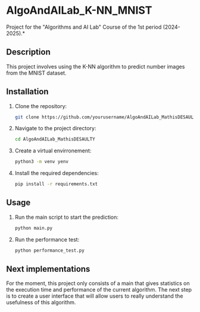# AlgoAndAILab_K-NN_MNIST
Project for the "Algorithms and AI Lab" Course of the 1st period (2024-2025).*

## Description

This project involves using the K-NN algorithm to predict number images from the MNIST dataset.

## Installation

1. Clone the repository:
    ```bash
    git clone https://github.com/yourusername/AlgoAndAILab_MathisDESAULTY.git
    ```
2. Navigate to the project directory:
    ```bash
    cd AlgoAndAILab_MathisDESAULTY
    ```
4. Create a virtual envirronement:
    ```bash
    python3 -m venv yenv
    ```
4. Install the required dependencies:
    ```bash
    pip install -r requirements.txt
    ```

## Usage

1. Run the main script to start the prediction:
    ```bash
    python main.py
    ```
2. Run the performance test:
    ```bash
    python performance_test.py
    ```

## Next implementations

For the moment, this project only consists of a main that gives statistics on the execution time and performance of the current algorithm. The next step is to create a user interface that will allow users to really understand the usefulness of this algorithm.
